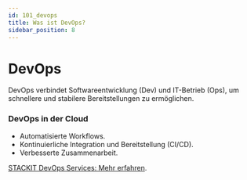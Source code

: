 ```yaml
---
id: 101_devops
title: Was ist DevOps?
sidebar_position: 8
---
```


# DevOps

DevOps verbindet Softwareentwicklung (Dev) und IT-Betrieb (Ops), um schnellere und stabilere Bereitstellungen zu ermöglichen.

### DevOps in der Cloud
- Automatisierte Workflows.
- Kontinuierliche Integration und Bereitstellung (CI/CD).
- Verbesserte Zusammenarbeit.

[STACKIT DevOps Services: Mehr erfahren](https://stackit.de/devops).
